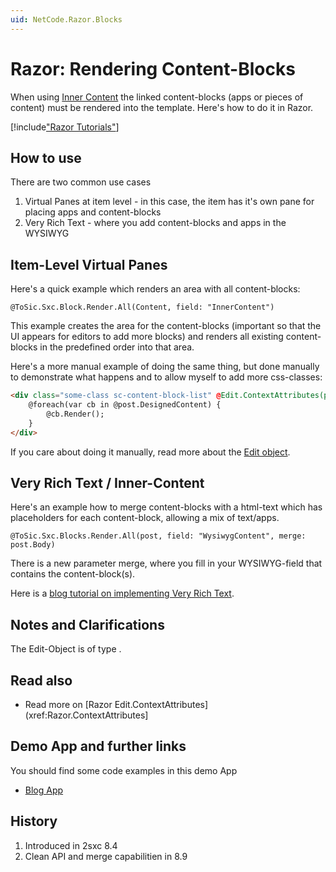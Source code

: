 ```yaml
---
uid: NetCode.Razor.Blocks
---
```


# Razor: Rendering Content-Blocks

When using [Inner Content](xref:Basics.Cms.InnerContent.Index) the linked content-blocks (apps or pieces of content) must be rendered into the template. Here's how to do it in Razor. 

[!include["Razor Tutorials"](../../shared/tutorials/razor.md)]


## How to use

There are two common use cases

1. Virtual Panes at item level - in this case, the item has it's own pane for placing apps and content-blocks
2. Very Rich Text - where you add content-blocks and apps in the WYSIWYG

## Item-Level Virtual Panes
Here's a quick example which renders an area with all content-blocks: 

```razor
@ToSic.Sxc.Block.Render.All(Content, field: "InnerContent")
```

This example creates the area for the content-blocks (important so that the UI appears for editors to add more blocks) and renders all existing content-blocks in the predefined order into that area. 

Here's a more manual example of doing the same thing, but done manually to demonstrate what happens and to allow myself to add more css-classes: 

```html
<div class="some-class sc-content-block-list" @Edit.ContextAttributes(post, field: "DesignedContent")>
    @foreach(var cb in @post.DesignedContent) {
        @cb.Render();
    }
</div>
```
If you care about doing it manually, read more about the [Edit object](xref:NetCode.Razor.Edit).

## Very Rich Text / Inner-Content

Here's an example how to merge content-blocks with a html-text which has placeholders for each content-block, allowing a mix of text/apps. 

```razor
@ToSic.Sxc.Blocks.Render.All(post, field: "WysiwygContent", merge: post.Body)
```

There is a new parameter merge, where you fill in your WYSIWYG-field that contains the content-block(s).

Here is a [blog tutorial on implementing Very Rich Text](http://2sxc.org/en/blog/post/tutorial-create-very-rich-text-inner-content-2-with-2sxc).


## Notes and Clarifications

The Edit-Object is of type [](xref:ToSic.Sxc.Web.IInPageEditingSystem).

## Read also
* Read more on [Razor Edit.ContextAttributes](xref:Razor.ContextAttributes]

## Demo App and further links

You should find some code examples in this demo App

* [Blog App](xref:App.Blog)

## History

1. Introduced in 2sxc 8.4
2. Clean API and merge capabilitien in 8.9


